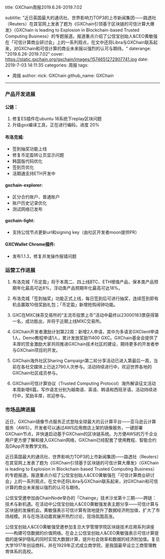 title: GXChain周报2019.6.26-2019.7.02

subtitle: "近日英国最大的通讯社、世界影响力TOP3的上市新闻集团——路透社（Reuters）在其官网上发表了题为《GXChain引领基于区块链的可信计算大爆发》（GXChain is leading to Explosion in Blockchain-based Trusted Computing Business）的专题报道。报道重点介绍了公信宝创始人&CEO黄敏强在「可信计算商业研讨会」上的一系列观点，在文中还将Libra与GXChain联系起来，对GXChain和可信计算的商业未来报以强烈的认可与期待。"
daterange: "2019.6.26-2019.7.02"
cover: https://static.gxchain.org/gxchain/images/1574651272907741.jpg
date: 2019-7-03 14:11:35
categories: 周报
tags:
  - 周报
author:
    nick: GXChain
    github_name: GXChain
---

### 产品开发进展
#### 公链：
1. 修复ES插件在ubuntu 18系统下replay区块问题
2. 升级gxx编译工具，正在进行编码，进度 20%


#### 布洛克城:
- 签到抽奖功能上线
- 修复币定盈转让页显示问题
- 韩国版代码优化
- 签到页优化
- 活期通支持ETH开发中

#### gxchain-explorer:
- 区分合约账户、普通账户
- 账户历史记录优化
- 测试网络已发布

#### gxchain-light:
- 支持公信节点更新url和signing key（由社区开发者moon提供PR）

#### GXCWallet Chrome插件:
- 发布1.1.3，修复并发操作报错问题


### 运营工作进展
 
1.	布洛克城「币定盈」将于本周二、四上线BTC、ETH增值产品，保本类产品预期年化最高可达8%，浮动类产品预期年化最高可达18%。

2.	布洛克城「签到抽奖」功能正式上线，每日签到后可进行抽奖，连续签到即有机会赢取10倍奖励礼包；「币定盈」新增抢购闹钟功能。


3.	GXC在MXC抹茶交易所的“主流币投票上币”活动中最终以23000183票获得第一名，成功胜出，并将于近期上线MXC交易所。


4.	GXChain开发者激励计划第22周：新增2人申请，其中为多语言GXClient申请1人，Demo教程申请1人，累计发放奖励11400 GXC。GXChain基金会提供了丰厚的赏金激励大家共同推进GXChain技术社区的建设，期待更多的开发者参与GXChain项目的开发。

5.	GXChain海外社区Sharing Campaign第二轮分享活动已进入第最后一周，当前在各社交媒体上已达2790人次参与。活动持续进行中，欢迎世界各地的GXChain社区成员参与。

6.	GXChain可信计算协议（Trusted Computing Protocol）海外解读征文活动本周新增6篇，写作语言分别为越南语、英语、韩语和西班牙语，活动持续进行中，奖励丰厚，欢迎参与。




### 市场品牌进展

近日，GXChain镜像节点服务正式登陆全球最大的云计算平台——亚马逊云计算服务（AWS）。开发者可以通过AWS应用商店上架的镜像服务，一键部署GXChain节点，并快速启动基于GXChain的区块链系统。为方便AWS的万千企业用户更方便了解和接入GXChain网络，GXChain已经配套了使用教程、智能合约及DApp开发教学文档。

近日英国最大的通讯社、世界影响力TOP3的上市新闻集团——路透社（Reuters）在其官网上发表了题为《GXChain引领基于区块链的可信计算大爆发》（GXChain is leading to Explosion in Blockchain-based Trusted Computing Business）的专题报道。报道重点介绍了公信宝创始人&CEO黄敏强在「可信计算商业研讨会」上的一系列观点，在文中还将Libra与GXChain联系起来，对GXChain和可信计算的商业未来报以强烈的认可与期待。

公信宝受邀参加由ChainNode举办的「Chainge」技术沙龙第十三期——跨链：技术与新机遇。在活动中公信宝创始人&CEO黄敏强发表主题分享——可信计算与区块链的发展机会。黄敏强表示可信计算有效地提升了数据经济附加值，扩大了市场规模。并与在场活动嘉宾展开热烈讨论，现场氛围高涨。


公信宝创始人&CEO黄敏强受邀参加复旦大学管理学院区块链技术应用系列讲座——构建可信数据的价值网络。在会上公信宝创始人&CEO黄敏强表示可信计算提倡的是保护隐私的同时实现大数据计算，提升社会效率和数据的经济附加值。复旦大学1917年创设商科，并在1929年正式成立商学院，是我国最早设立工商管理教育体系的高校。